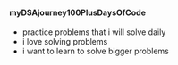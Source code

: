 #### myDSAjourney100PlusDaysOfCode
- practice problems that i will solve daily
- i love solving problems
- i want to learn to solve bigger problems

